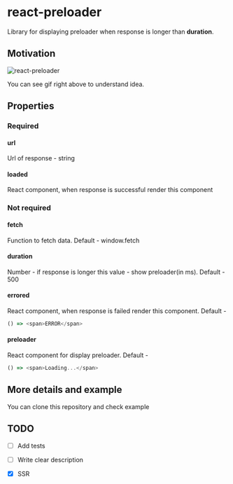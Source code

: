 # react-preloader

Library for displaying preloader when response is longer than **duration**.

## Motivation


![react-preloader](https://media.giphy.com/media/ckTGwxd9JMUJG4PaGe/giphy.gif)

You can see gif right above to understand idea.

## Properties

### Required

#### url
Url of response - string

#### loaded
React component, when response is successful render this component

### Not required

#### fetch
Function to fetch data. Default - window.fetch

#### duration
Number - if response is longer this value - show preloader(in ms). Default - 500

#### errored
React component, when response is failed render this component. Default -
```js
() => <span>ERROR</span>
```

#### preloader
React component for display preloader. Default -
```js
() => <span>Loading...</span>
```

## More details and example

You can clone this repository and check example

## TODO

- [ ] Add tests
- [ ] Write clear description
- [x] SSR

